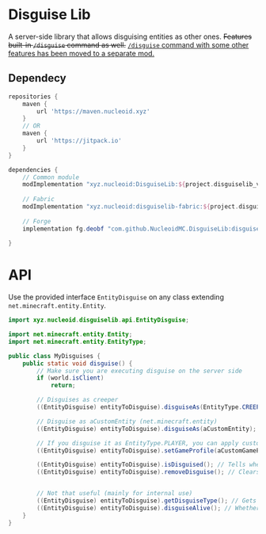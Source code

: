 # Disguise Lib

A server-side library that allows disguising entities as other ones.
~~Features built-in `/disguise` command as well.~~
[`/disguise` command with some other features has been moved to a separate mod.](https://github.com/samolego/MobDisguises)

## Dependecy
```gradle
repositories {
	maven {
		url 'https://maven.nucleoid.xyz'
	}
	// OR
	maven {
        url 'https://jitpack.io'
    }
}

dependencies {
    // Common module
    modImplementation "xyz.nucleoid:DisguiseLib:${project.disguiselib_version}"
  
    // Fabric
    modImplementation "xyz.nucleoid:disguiselib-fabric:${project.disguiselib_version}"
    
    // Forge
    implementation fg.deobf "com.github.NucleoidMC.DisguiseLib:disguiselib-forge:${project.disguiselib_version}"
    
}
```
# API

Use the provided interface `EntityDisguise` on any class extending `net.minecraft.entity.Entity`.

```java
import xyz.nucleoid.disguiselib.api.EntityDisguise;

import net.minecraft.entity.Entity;
import net.minecraft.entity.EntityType;

public class MyDisguises {
    public static void disguise() {
        // Make sure you are executing disguise on the server side
        if (world.isClient)
            return;

        // Disguises as creeper
        ((EntityDisguise) entityToDisguise).disguiseAs(EntityType.CREEPER);

        // Disguise as aCustomEntity (net.minecraft.entity)
        ((EntityDisguise) entityToDisguise).disguiseAs(aCustomEntity);

        // If you disguise it as EntityType.PLAYER, you can apply custom GameProfile as well
        ((EntityDisguise) entityToDisguise).setGameProfile(aCustomGameProfile);

        ((EntityDisguise) entityToDisguise).isDisguised(); // Tells whether entity is disguised or not
        ((EntityDisguise) entityToDisguise).removeDisguise(); // Clears the disguise


        // Not that useful (mainly for internal use)
        ((EntityDisguise) entityToDisguise).getDisguiseType(); // Gets the EntityType of the disguise
        ((EntityDisguise) entityToDisguise).disguiseAlive(); // Whether the entity from the disguise is an instance of LivingEntity
    }
}

```

